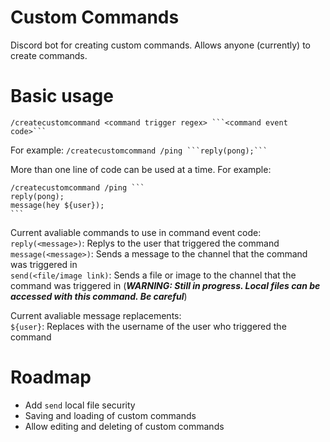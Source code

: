 # Custom Commands
Discord bot for creating custom commands. Allows anyone (currently) to create commands.  

# Basic usage  
````/createcustomcommand <command trigger regex> ```<command event code>``` ````  

For example:
````/createcustomcommand /ping ```reply(pong);``` ````  

More than one line of code can be used at a time. For example:  
````
/createcustomcommand /ping ```
reply(pong);  
message(hey ${user});  
```
````  

Current avaliable commands to use in command event code:  
`reply(<message>)`: Replys to the user that triggered the command  
`message(<message>)`: Sends a message to the channel that the command was triggered in   
`send(<file/image link)`: Sends a file or image to the channel that the command was triggered in (***WARNING: Still in progress. Local files can be accessed with this command. Be careful***)  

Current avaliable message replacements:  
`${user}`: Replaces with the username of the user who triggered the command

# Roadmap
- Add `send` local file security
- Saving and loading of custom commands
- Allow editing and deleting of custom commands
